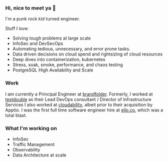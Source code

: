 ### Hi, nice to meet ya 👋

I'm a punk rock kid turned engineer.

Stuff I love: 
- Solving tough problems at large scale
- InfoSec and DevSecOps
- Automating tedious, unnecessary, and error prone tasks. 
- Data driven decisions on cloud spend and rightsizing of cloud resources
- Deep dives into containerization, kubernetes
- Stress, soak, smoke, performance, and chaos testing
- PostgreSQL High Availability and Scale

### Work

I am currently a Principal Engineer at [brandfolder](https://brandfolder.com).
Formerly, I worked at [testdouble](https://testdouble.com) as their Lead DevOps consultant / Director of Infrastructure Services
I also worked at [cloudability](https://www.apptio.com/products/cloudability/), albeit prior to their acquisition by Apptio. 
I was the first full time software engineer hire at [ello.co](https://ello.co/), which was a total blast.


### What I'm working on

- InfoSec
- Traffic Management
- Observability
- Data Architecture at scale
